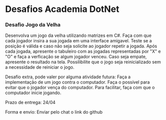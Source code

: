 # Desafios Academia DotNet

### Desafio Jogo da Velha

Desenvolva um jogo da velha utilizando matrizes em C#. Faça com que cada jogador insira a sua jogada em uma interface amigavel. 
Teste se a posição é válida e caso não seja solicite ao jogador repetir a jogada. Após cada jogada, apresente o tabuleiro com as 
jogadas representadas por "X" e "O" e faça a verficação se algum jogador venceu.
Caso seja empate, apresente o resultado na tela. Possilibilite que o jogo seja reinicializado sem a necessidade de reiniciar o jogo. 


Desafio extra, pode valer por alguma atividade futura: Faça a implementação de um jogo contra o computador. Faça o possível para evitar que o jogador vença do computador. 
Para facilitar, faça com que o computador inicie jogando.

Prazo de entrega: 24/04

Forma e envio: Enviar pelo chat o link do github
